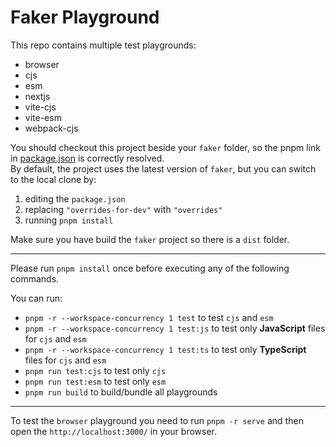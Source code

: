 # Faker Playground

This repo contains multiple test playgrounds:

- browser
- cjs
- esm
- nextjs
- vite-cjs
- vite-esm
- webpack-cjs

You should checkout this project beside your `faker` folder, so the pnpm link in [package.json](./package.json) is correctly resolved.  
By default, the project uses the latest version of `faker`, but you can switch to the local clone by:

1. editing the `package.json`
2. replacing `"overrides-for-dev"` with `"overrides"`
3. running `pnpm install`

Make sure you have build the `faker` project so there is a `dist` folder.

---

Please run `pnpm install` once before executing any of the following commands.

You can run:

- `pnpm -r --workspace-concurrency 1 test` to test `cjs` and `esm`
- `pnpm -r --workspace-concurrency 1 test:js` to test only **JavaScript** files for `cjs` and `esm`
- `pnpm -r --workspace-concurrency 1 test:ts` to test only **TypeScript** files for `cjs` and `esm`
- `pnpm run test:cjs` to test only `cjs`
- `pnpm run test:esm` to test only `esm`
- `pnpm run build` to build/bundle all playgrounds

---

To test the `browser` playground you need to run `pnpm -r serve` and then open the `http://localhost:3000/` in your browser.
